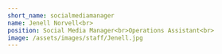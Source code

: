 ```yaml
---
short_name: socialmediamanager
name: Jenell Norvell<br>
position: Social Media Manager<br>Operations Assistant<br>
image: /assets/images/staff/Jenell.jpg
---
```

